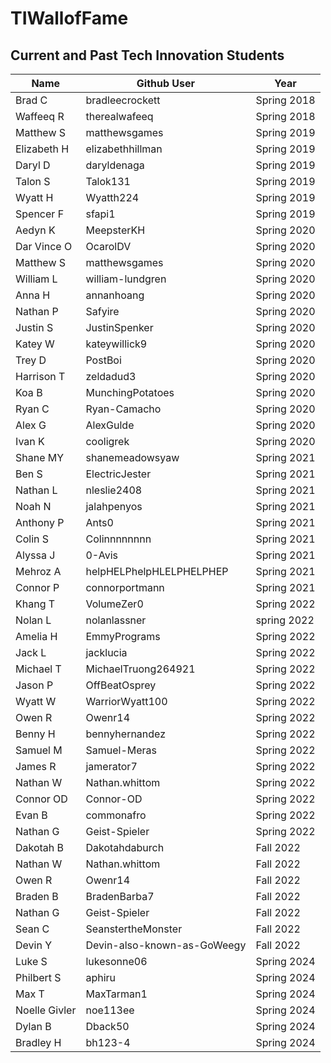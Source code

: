 # TIWallofFame

## Current and Past Tech Innovation Students

Name | Github User | Year |
--- | --- | --- |
Brad C | bradleecrockett | Spring 2018
Waffeeq R | therealwafeeq | Spring 2018
Matthew S | matthewsgames | Spring 2019
Elizabeth H | elizabethhillman | Spring 2019
Daryl D | daryldenaga | Spring 2019
Talon S | Talok131 | Spring 2019
Wyatt H | Wyatth224 | Spring 2019
Spencer F | sfapi1 | Spring 2019
Aedyn K | MeepsterKH | Spring 2020
Dar Vince O | OcarolDV | Spring 2020
Matthew S | matthewsgames | Spring 2020
William L | william-lundgren | Spring 2020
Anna H | annanhoang | Spring 2020
Nathan P | Safyire | Spring 2020
Justin S | JustinSpenker | Spring 2020
Katey W | kateywillick9 | Spring 2020
Trey D | PostBoi | Spring 2020
Harrison T | zeldadud3 | Spring 2020
Koa B | MunchingPotatoes | Spring 2020
Ryan C | Ryan-Camacho | Spring 2020
Alex G | AlexGulde | Spring 2020
Ivan K | cooligrek | Spring 2020
Shane MY |shanemeadowsyaw | Spring 2021
Ben S | ElectricJester | Spring 2021
Nathan L | nleslie2408 | Spring 2021
Noah N | jalahpenyos | Spring 2021
Anthony P | Ants0 | Spring 2021
Colin S | Colinnnnnnnn | Spring 2021
Alyssa J | 0-Avis | Spring 2021
Mehroz A | helpHELPhelpHLELPHELPHEP | Spring 2021
Connor P | connorportmann | Spring 2021
Khang T | VolumeZer0 | Spring 2022
Nolan L | nolanlassner | spring 2022
Amelia H | EmmyPrograms | Spring 2022
Jack L | jacklucia | Spring 2022
Michael T | MichaelTruong264921 | Spring 2022
Jason P | OffBeatOsprey | Spring 2022
Wyatt W | WarriorWyatt100 | Spring 2022
Owen R | Owenr14 | Spring 2022
Benny H | bennyhernandez | Spring 2022
Samuel M | Samuel-Meras | Spring 2022
James R | jamerator7 | Spring 2022
Nathan W | Nathan.whittom | Spring 2022
Connor OD | Connor-OD | Spring 2022
Evan B | commonafro | Spring 2022
Nathan G | Geist-Spieler | Spring 2022
Dakotah B | Dakotahdaburch | Fall 2022
Nathan W | Nathan.whittom | Fall 2022
Owen R | Owenr14 | Fall 2022
Braden B | BradenBarba7 | Fall 2022
Nathan G | Geist-Spieler | Fall 2022
Sean C | SeanstertheMonster | Fall 2022
Devin Y | Devin-also-known-as-GoWeegy | Fall 2022
Luke S | lukesonne06 | Spring 2024
Philbert S | aphiru | Spring 2024
Max T | MaxTarman1 | Spring 2024
Noelle Givler | noe113ee | Spring 2024
Dylan B | Dback50 | Spring 2024
Bradley H | bh123-4 | Spring 2024
